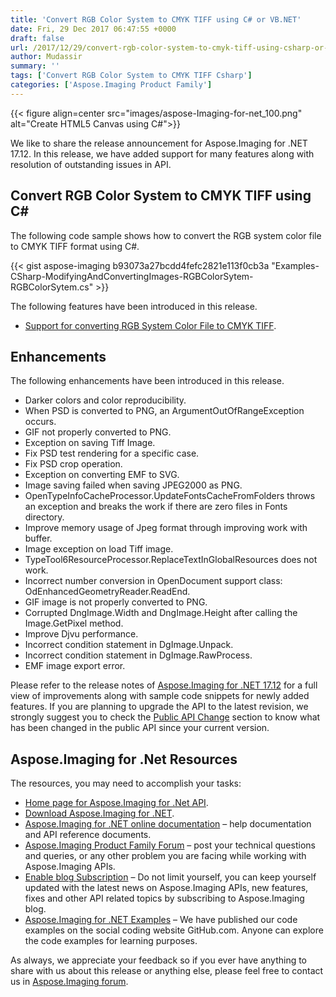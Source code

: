 ```yaml
---
title: 'Convert RGB Color System to CMYK TIFF using C# or VB.NET'
date: Fri, 29 Dec 2017 06:47:55 +0000
draft: false
url: /2017/12/29/convert-rgb-color-system-to-cmyk-tiff-using-csharp-or-vb.net/
author: Mudassir
summary: ''
tags: ['Convert RGB Color System to CMYK TIFF Csharp']
categories: ['Aspose.Imaging Product Family']
---
```




{{< figure align=center src="images/aspose-Imaging-for-net_100.png" alt="Create HTML5 Canvas using C#">}}


We like to share the release announcement for Aspose.Imaging for .NET 17.12. In this release, we have added support for many features along with resolution of outstanding issues in API.

## Convert RGB Color System to CMYK TIFF using C#

The following code sample shows how to convert the RGB system color file to CMYK TIFF format using C#.

{{< gist aspose-imaging b93073a27bcdd4fefc2821e113f0cb3a "Examples-CSharp-ModifyingAndConvertingImages-RGBColorSytem-RGBColorSytem.cs" >}}

The following features have been introduced in this release.

*   [Support for converting RGB System Color File to CMYK TIFF][1].

## Enhancements

The following enhancements have been introduced in this release.

*   Darker colors and color reproducibility.
*   When PSD is converted to PNG, an ArgumentOutOfRangeException occurs.
*   GIF not properly converted to PNG.
*   Exception on saving Tiff Image.
*   Fix PSD test rendering for a specific case.
*   Fix PSD crop operation.
*   Exception on converting EMF to SVG.
*   Image saving failed when saving JPEG2000 as PNG.
*   OpenTypeInfoCacheProcessor.UpdateFontsCacheFromFolders throws an exception and breaks the work if there are zero files in Fonts directory.
*   Improve memory usage of Jpeg format through improving work with buffer.
*   Image exception on load Tiff image.
*   TypeTool6ResourceProcessor.ReplaceTextInGlobalResources does not work.
*   Incorrect number conversion in OpenDocument support class: OdEnhancedGeometryReader.ReadEnd.
*   GIF image is not properly converted to PNG.
*   Corrupted DngImage.Width and DngImage.Height after calling the Image.GetPixel method.
*   Improve Djvu performance.
*   Incorrect condition statement in DgImage.Unpack.
*   Incorrect condition statement in DgImage.RawProcess.
*   EMF image export error.

Please refer to the release notes of [Aspose.Imaging for .NET 17.12][2] for a full view of improvements along with sample code snippets for newly added features. If you are planning to upgrade the API to the latest revision, we strongly suggest you to check the [Public API Change][3] section to know what has been changed in the public API since your current version.

## Aspose.Imaging for .Net Resources

The resources, you may need to accomplish your tasks:

*   [Home page for Aspose.Imaging for .Net API][4].
*   [Download Aspose.Imaging for .NET][5].
*   [Aspose.Imaging for .NET online documentation][6] – help documentation and API reference documents.
*   [Aspose.Imaging Product Family Forum][7] – post your technical questions and queries, or any other problem you are facing while working with Aspose.Imaging APIs.
*   [Enable blog Subscription][8] – Do not limit yourself, you can keep yourself updated with the latest news on Aspose.Imaging APIs, new features, fixes and other API related topics by subscribing to Aspose.Imaging blog.
*   [Aspose.Imaging for .NET Examples][9] – We have published our code examples on the social coding website GitHub.com. Anyone can explore the code examples for learning purposes.

As always, we appreciate your feedback so if you ever have anything to share with us about this release or anything else, please feel free to contact us in [Aspose.Imaging forum][10].




[1]: https://docs.aspose.com/display/imagingnet/Converting+Images#ConvertingImages-ConvertingRGBcolorsystemtoCMYKforTifffileFormat
[2]: https://docs.aspose.com/display/imagingnet/Aspose.Imaging+for+.NET+17.12+-+Release+Notes
[3]: https://docs.aspose.com/display/imagingnet/Migrating+from+Earlier+Versions+of+Aspose.Imaging
[4]: https://www.aspose.com/products/imaging/net
[5]: https://downloads.aspose.com/imaging/net
[6]: https://docs.aspose.com/display/imagingnet/Home
[7]: https://forum.aspose.com/c/imaging
[8]: https://blog.aspose.com/category/aspose-products/aspose.imaging-product-family/
[9]: https://github.com/aspose-imaging/Aspose.Imaging-for-.NET
[10]: https://forum.aspose.com/c/imaging




